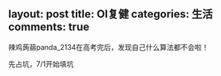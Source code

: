 layout: post
title: OI复健
categories: 生活
comments: true
---

辣鸡蒟蒻panda\_2134在高考完后，发现自己什么算法都不会啦！   

先占坑，7/1开始填坑

